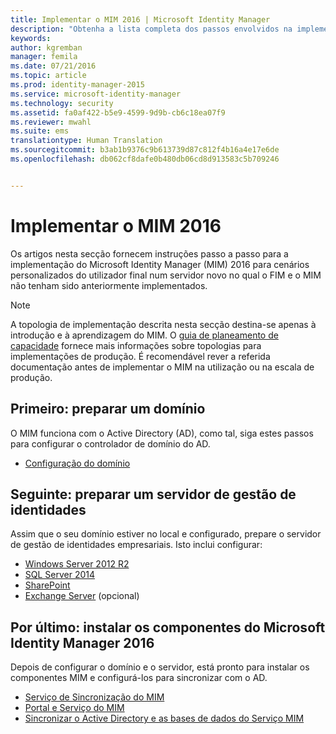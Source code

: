 ```yaml
---
title: Implementar o MIM 2016 | Microsoft Identity Manager
description: "Obtenha a lista completa dos passos envolvidos na implementação do Microsoft Identity Manager 2016, desde a preparação do ambiente à configuração dos portais."
keywords: 
author: kgremban
manager: femila
ms.date: 07/21/2016
ms.topic: article
ms.prod: identity-manager-2015
ms.service: microsoft-identity-manager
ms.technology: security
ms.assetid: fa0af422-b5e9-4599-9d9b-cb6c18ea07f9
ms.reviewer: mwahl
ms.suite: ems
translationtype: Human Translation
ms.sourcegitcommit: b3ab1b9376c9b613739d87c812f4b16a4e17e6de
ms.openlocfilehash: db062cf8dafe0b480db06cd8d913583c5b709246


---
```


# Implementar o MIM 2016
Os artigos nesta secção fornecem instruções passo a passo para a implementação do Microsoft Identity Manager (MIM) 2016 para cenários personalizados do utilizador final num servidor novo no qual o FIM e o MIM não tenham sido anteriormente implementados.

> [!NOTE]
> A topologia de implementação descrita nesta secção destina-se apenas à introdução e à aprendizagem do MIM.  O [guia de planeamento de capacidade](/microsoft-identity-manager/plan-design/capacity-planning-guide) fornece mais informações sobre topologias para implementações de produção.  É recomendável rever a referida documentação antes de implementar o MIM na utilização ou na escala de produção.

<!---
Comment: Restore after PAM content is included

The privileged access management scenario is deployed differently than other MIM scenarios, as it requires a dedicated bastion forest environment.  If you want to learn more about deploying MIM for Privileged Identity Management, see [Getting Started with Privileged Access Management](privileged-access-management-get-started.md).
--->

## Primeiro: preparar um domínio
O MIM funciona com o Active Directory (AD), como tal, siga estes passos para configurar o controlador de domínio do AD.
- [Configuração do domínio](preparing-domain.md)

## Seguinte: preparar um servidor de gestão de identidades
Assim que o seu domínio estiver no local e configurado, prepare o servidor de gestão de identidades empresariais. Isto inclui configurar:
- [Windows Server 2012 R2](prepare-server-ws2012r2.md)
- [SQL Server 2014](prepare-server-sql2014.md)
- [SharePoint](prepare-server-sharepoint.md)
- [Exchange Server](prepare-server-exchange.md) (opcional)

## Por último: instalar os componentes do Microsoft Identity Manager 2016
Depois de configurar o domínio e o servidor, está pronto para instalar os componentes MIM e configurá-los para sincronizar com o AD.
- [Serviço de Sincronização do MIM](install-mim-sync.md)
- [Portal e Serviço do MIM](install-mim-service-portal.md)
- [Sincronizar o Active Directory e as bases de dados do Serviço MIM](install-mim-sync-ad-service.md)



<!--HONumber=Jul16_HO3-->


